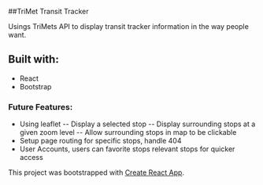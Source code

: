 ##TriMet Transit Tracker

Usings TriMets API to display transit tracker information in the way people want. 

## Built with:

- React
- Bootstrap

### Future Features:

- Using leaflet
-- Display a selected stop
-- Display surrounding stops at a given zoom level
-- Allow surrounding stops in map to be clickable
- Setup page routing for specific stops, handle 404
- User Accounts, users can favorite stops relevant stops for quicker access


This project was bootstrapped with [Create React App](https://github.com/facebook/create-react-app).


